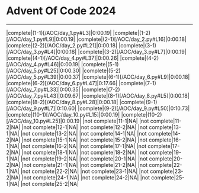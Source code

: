 # Advent Of Code 2024
------
|complete|(1-1)[/AOC/day_1.py#L3]|0:00.19|
|complete|(1-2)[/AOC/day_1.py#L9]|0:00.19|
|complete|(2-1)[/AOC/day_2.py#L16]|0:00.18|
|complete|(2-2)[/AOC/day_2.py#L21]|0:00.18|
|complete|(3-1)[/AOC/day_3.py#L4]|0:00.18|
|complete|(3-2)[/AOC/day_3.py#L7]|0:00.19|
|complete|(4-1)[/AOC/day_4.py#L37]|0:00.26|
|complete|(4-2)[/AOC/day_4.py#L46]|0:00.19|
|complete|(5-1)[/AOC/day_5.py#L25]|0:00.30|
|complete|(5-2)[/AOC/day_5.py#L39]|0:00.37|
|complete|(6-1)[/AOC/day_6.py#L9]|0:00.18|
|complete|(6-2)[/AOC/day_6.py#L47]|0:17.66|
|complete|(7-1)[/AOC/day_7.py#L33]|0:00.35|
|complete|(7-2)[/AOC/day_7.py#L43]|0:09.67|
|complete|(8-1)[/AOC/day_8.py#L5]|0:00.18|
|complete|(8-2)[/AOC/day_8.py#L28]|0:00.18|
|complete|(9-1)[/AOC/day_9.py#L7]|0:10.60|
|complete|(9-2)[/AOC/day_9.py#L50]|0:10.73|
|complete|(10-1)[/AOC/day_10.py#L15]|0:00.19|
|complete|(10-2)[/AOC/day_10.py#L25]|0:00.19|
|not complete|11-1|NA|
|not complete|11-2|NA|
|not complete|12-1|NA|
|not complete|12-2|NA|
|not complete|13-1|NA|
|not complete|13-2|NA|
|not complete|14-1|NA|
|not complete|14-2|NA|
|not complete|15-1|NA|
|not complete|15-2|NA|
|not complete|16-1|NA|
|not complete|16-2|NA|
|not complete|17-1|NA|
|not complete|17-2|NA|
|not complete|18-1|NA|
|not complete|18-2|NA|
|not complete|19-1|NA|
|not complete|19-2|NA|
|not complete|20-1|NA|
|not complete|20-2|NA|
|not complete|21-1|NA|
|not complete|21-2|NA|
|not complete|22-1|NA|
|not complete|22-2|NA|
|not complete|23-1|NA|
|not complete|23-2|NA|
|not complete|24-1|NA|
|not complete|24-2|NA|
|not complete|25-1|NA|
|not complete|25-2|NA|
